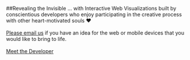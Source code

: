 ##Revealing the Invisible
... with Interactive Web Visualizations built by conscientious developers who enjoy participating in the creative process with other heart-motivated souls ❤
<br /><br />
[Please email us](mailto:info@real-currents.com) if you have an idea for the web or mobile devices that you would like to bring to life.
<br /><br />
[Meet the Developer](/dev)
<br /><br />
